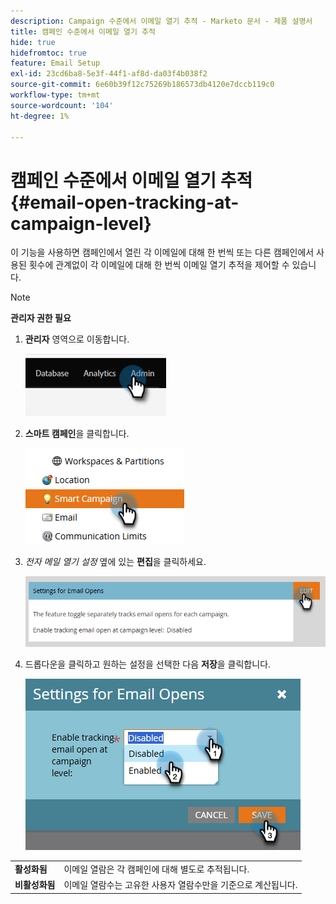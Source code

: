 ```yaml
---
description: Campaign 수준에서 이메일 열기 추적 - Marketo 문서 - 제품 설명서
title: 캠페인 수준에서 이메일 열기 추적
hide: true
hidefromtoc: true
feature: Email Setup
exl-id: 23cd6ba8-5e3f-44f1-af8d-da03f4b038f2
source-git-commit: 6e60b39f12c75269b186573db4120e7dccb119c0
workflow-type: tm+mt
source-wordcount: '104'
ht-degree: 1%

---
```


# 캠페인 수준에서 이메일 열기 추적 {#email-open-tracking-at-campaign-level}

이 기능을 사용하면 캠페인에서 열린 각 이메일에 대해 한 번씩 또는 다른 캠페인에서 사용된 횟수에 관계없이 각 이메일에 대해 한 번씩 이메일 열기 추적을 제어할 수 있습니다.

>[!NOTE]
>
>**관리자 권한 필요**

1. **관리자** 영역으로 이동합니다.

   ![](assets/email-open-tracking-at-campaign-level-1.png)

1. **스마트 캠페인**&#x200B;을 클릭합니다.

   ![](assets/email-open-tracking-at-campaign-level-2.png)

1. _전자 메일 열기 설정_ 옆에 있는 **편집**&#x200B;을 클릭하세요.

   ![](assets/email-open-tracking-at-campaign-level-3.png)

1. 드롭다운을 클릭하고 원하는 설정을 선택한 다음 **저장**&#x200B;을 클릭합니다.

   ![](assets/email-open-tracking-at-campaign-level-4.png)

<table><tbody>
  <tr>
    <td><b>활성화됨</b></td>
    <td>이메일 열람은 각 캠페인에 대해 별도로 추적됩니다.</td>
  </tr>
  <tr>
    <td><b>비활성화됨</b></td>
    <td>이메일 열람수는 고유한 사용자 열람수만을 기준으로 계산됩니다.</td>
  </tr>
</tbody>
</table>

